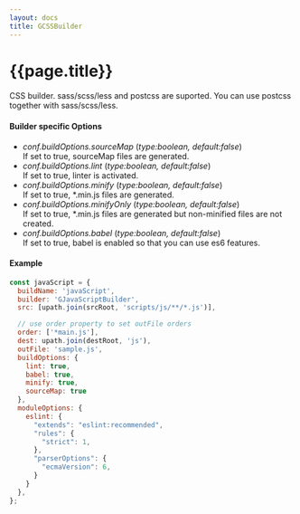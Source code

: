 ```yaml
---
layout: docs
title: GCSSBuilder
---
```


# {{page.title}}
CSS builder. sass/scss/less and postcss are suported. You can use postcss together with sass/scss/less.

#### Builder specific Options
  - <em>conf.buildOptions.sourceMap</em> (<i>type:boolean, default:false</i>)<br>
    If set to true, sourceMap files are generated.
  - <em>conf.buildOptions.lint</em> (<i>type:boolean, default:false</i>)<br>
    If set to true, linter is activated.
  - <em>conf.buildOptions.minify</em> (<i>type:boolean, default:false</i>)<br>
    If set to true, *.min.js files are generated.
  - <em>conf.buildOptions.minifyOnly</em> (<i>type:boolean, default:false</i>)<br>
    If set to true, *.min.js files are generated but non-minified files are not created.
  - <em>conf.buildOptions.babel</em> (<i>type:boolean, default:false</i>)<br>
    If set to true, babel is enabled so that you can use es6 features.

#### Example
```javascript
const javaScript = {
  buildName: 'javaScript',
  builder: 'GJavaScriptBuilder',
  src: [upath.join(srcRoot, 'scripts/js/**/*.js')],

  // use order property to set outFile orders
  order: ['*main.js'],
  dest: upath.join(destRoot, 'js'),
  outFile: 'sample.js',
  buildOptions: {
    lint: true,
    babel: true,
    minify: true,
    sourceMap: true
  },
  moduleOptions: {
    eslint: {
      "extends": "eslint:recommended",
      "rules": {
        "strict": 1,
      },
      "parserOptions": {
        "ecmaVersion": 6,
      }
    }
  },
};
```
